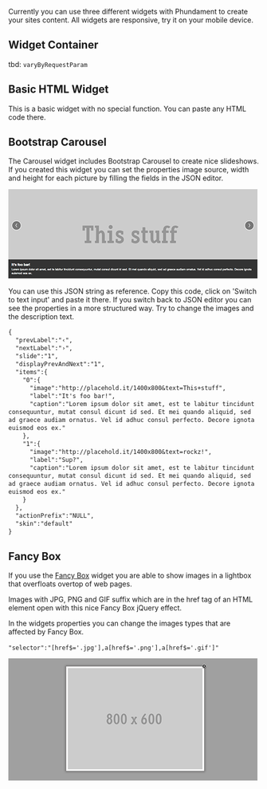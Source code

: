 Currently you can use three different widgets with Phundament to create your sites content. All widgets are responsive, try it on your mobile device.

## Widget Container

tbd: `varyByRequestParam`

## Basic HTML Widget

This is a basic widget with no special function. You can paste any HTML code there.

## Bootstrap Carousel

The Carousel widget includes Bootstrap Carousel to create nice slideshows. If you created this widget you can set the properties image source, width and height for each picture by filling the fields in the JSON editor.

![Bootstrap Carousel](images/widget_bootstrap_carousel.png "Bootstrap Carousel")

You can use this JSON string as reference. Copy this code, click on 'Switch to text input' and paste it there. If you switch back to JSON editor you can see the properties in a more structured way. Try to change the images and the description text.

	{
	  "prevLabel":"‹",
	  "nextLabel":"›",
	  "slide":"1",
	  "displayPrevAndNext":"1",
	  "items":{
	    "0":{
	      "image":"http://placehold.it/1400x800&text=This+stuff",
	      "label":"It's foo bar!",
	      "caption":"Lorem ipsum dolor sit amet, est te labitur tincidunt consequuntur, mutat consul dicunt id sed. Et mei quando aliquid, sed ad graece audiam ornatus. Vel id adhuc consul perfecto. Decore ignota euismod eos ex."
	    },
	    "1":{
	      "image":"http://placehold.it/1400x800&text=rockz!",
	      "label":"Sup?",
	      "caption":"Lorem ipsum dolor sit amet, est te labitur tincidunt consequuntur, mutat consul dicunt id sed. Et mei quando aliquid, sed ad graece audiam ornatus. Vel id adhuc consul perfecto. Decore ignota euismod eos ex."
	    }
	  },	  
	  "actionPrefix":"NULL",
	  "skin":"default"
	}

## Fancy Box

If you use the [Fancy Box](http://fancybox.net/) widget you are able to show images in a lightbox that overfloats overtop of web pages.

Images with JPG, PNG and GIF suffix which are in the href tag of an HTML element open with this nice Fancy Box jQuery effect.

In the widgets properties you can change the images types that are affected by Fancy Box.

`"selector":"[href$='.jpg'],a[href$='.png'],a[href$='.gif']"`

![Fancy Box](images/widget_fancybox.png "Fancy Box")